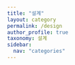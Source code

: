 ```yaml
---
title: "설계"
layout: category
permalink: /design
author_profile: true
taxonomy: 설계
sidebar:
  nav: "categories"
---
```



